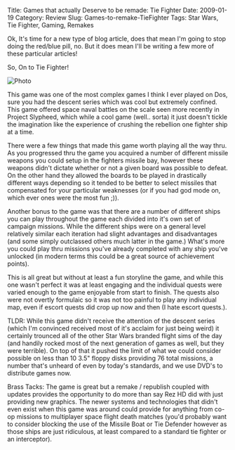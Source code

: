 Title: Games that actually Deserve to be remade: Tie Fighter
Date: 2009-01-19
Category: Review
Slug: Games-to-remake-TieFighter
Tags: Star Wars, Tie Fighter, Gaming, Remakes

Ok, It's time for a new type of blog article, does that mean I'm going to stop doing the red/blue pill, no. But it does mean I'll be writing a few more of these particular articles!

So, On to Tie Fighter!

![Photo]({attach}../resources/2009/Swtiefightercd.jpg)

This game was one of the most complex games I think I ever played on Dos, sure you had the descent series which was cool but extremely confined. This game offered space naval battles on the scale seen more recently in Project Slypheed, which while a cool game (well.. sorta) it just doesn't tickle the imagination like the experience of crushing the rebellion one fighter ship at a time.

There were a few things that made this game worth playing all the way thru. As you progressed thru the game you acquired a number of different missile weapons you could setup in the fighters missile bay, however these weapons didn't dictate whether or not a given board was possible to defeat. On the other hand they allowed the boards to be played in drastically different ways depending so it tended to be better to select missiles that compensated for your particular weaknesses (or if you had god mode on, which ever ones were the most fun ;)).

Another bonus to the game was that there are a number of different ships you can play throughout the game each divided into it's own set of campaign missions. While the different ships were on a general level relatively similar each iteration had slight advantages and disadvantages (and some simply outclassed others much latter in the game.) What's more you could play thru missions you've already completed with any ship you've unlocked (in modern terms this could be a great source of achievement points).

This is all great but without at least a fun storyline the game, and while this one wasn't perfect it was at least engaging and the individual quests were varied enough to the game enjoyable from start to finish. The quests also were not overtly formulaic so it was not too painful to play any individual map, even if escort quests did crop up now and then (I hate escort quests.).

TLDR:
While this game didn't receive the attention of the descent series (which I'm convinced received most of it's acclaim for just being weird) it certainly trounced all of the other Star Wars branded flight sims of the day (and handily rocked most of the next generation of games as well, but they were terrible). On top of that it pushed the limit of what we could consider possible on less than 10 3.5" floppy disks providing 76 total missions, a number that's unheard of even by today's standards, and we use DVD's to distribute games now.

Brass Tacks:
The game is great but a remake / republish coupled with updates provides the opportunity to do more than say Rez HD did with just providing new graphics. The newer systems and technologies that didn't even exist when this game was around could provide for anything from co-op missions to multiplayer space flight death matches (you'd probably want to consider blocking the use of the Missile Boat or Tie Defender however as those ships are just ridiculous, at least compared to a standard tie fighter or an interceptor).
